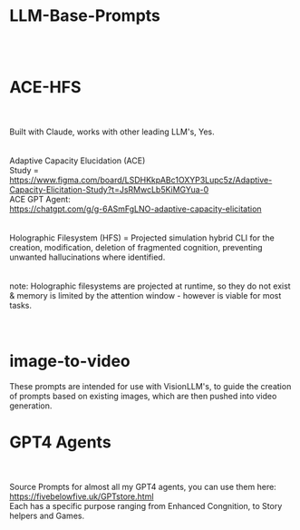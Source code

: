 # LLM-Base-Prompts <br />
<br /><br />
# ACE-HFS <br />
<br /><br />
Built with Claude, works with other leading LLM's, Yes.<br />
<br /><br />
Adaptive Capacity Elucidation (ACE) <br />
Study = https://www.figma.com/board/LSDHKkpABc1OXYP3Lupc5z/Adaptive-Capacity-Elicitation-Study?t=JsRMwcLb5KiMGYua-0 <br />
ACE GPT Agent: <br />
https://chatgpt.com/g/g-6ASmFgLNO-adaptive-capacity-elicitation <br />
<br /><br />
Holographic Filesystem (HFS) = Projected simulation hybrid CLI for the creation, modification, deletion of fragmented cognition, preventing unwanted hallucinations where identified. <br />
<br /><br />
note: Holographic filesystems are projected at runtime, so they do not exist & memory is limited by the attention window - however is viable for most tasks.<br />
<br /><br />
# image-to-video<br />
These prompts are intended for use with VisionLLM's, to guide the creation of prompts based on existing images, which are then pushed into video generation.<br />

# GPT4 Agents <br />
<br /><br />
Source Prompts for almost all my GPT4 agents, you can use them here:<br />
https://fivebelowfive.uk/GPTstore.html <br />
Each has a specific purpose ranging from Enhanced Congnition, to Story helpers and Games.<br /><br />
